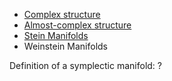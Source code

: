 - [Complex structure](Complex%20structure)
- [Almost-complex structure](Almost-complex%20structure)
- [Stein Manifolds](Subjects/Stein%20Manifolds.md)
- Weinstein Manifolds

Definition of a symplectic manifold: ?